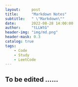 ```yaml
---
layout:     post
title:      "Markdown Notes"
subtitle:   " \"Markdown\""
date:       2022-08-28 14:00:00
author:     "tLLWtG"
header-img: "img/md.png"
header-mask: 0.3
catalog: true
tags:
    - Code
    - Study
    - LeetCode
---
```


## To be edited ......
